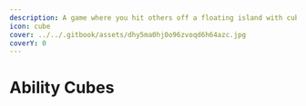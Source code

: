 ```yaml
---
description: A game where you hit others off a floating island with cubes!
icon: cube
cover: ../../.gitbook/assets/dhy5ma0hj0o96zvoqd6h64azc.jpg
coverY: 0
---
```


# Ability Cubes

